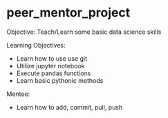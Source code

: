 # peer_mentor_project
Objective: Teach/Learn some basic data science skills

Learning Objectives:
- Learn how to use use git
- Utilize jupyter notebook
- Execute pandas functions
- Learn basic pythonic methods

Mentee: 
- Learn how to add, commit, pull, push
